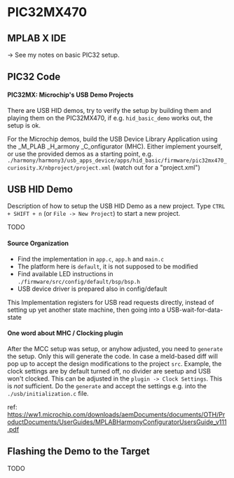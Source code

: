 # PIC32MX470

## MPLAB X IDE

-> See my notes on basic PIC32 setup.  


## PIC32 Code

#### PIC32MX: Microchip's USB Demo Projects

There are USB HID demos, try to verify the setup by building them and playing them on the PIC32MX470, if e.g. `hid_basic_demo` works out, the setup is ok.  

For the Microchip demos, build the USB Device Library Application using the _M_PLAB _H_armony _C_onfigurator (MHC). Either implement yourself, or use the provided demos as a starting point, e.g.
`./harmony/harmony3/usb_apps_device/apps/hid_basic/firmware/pic32mx470_curiosity.X/nbproject/project.xml` (watch out for a "project.xml")  

## USB HID Demo

Description of how to setup the USB HID Demo as a new project. Type `CTRL + SHIFT + n` (or `File -> New Project`) to start a new project.  

TODO          


#### Source Organization

- Find the implementation in `app.c`, `app.h` and `main.c`
- The platform here is `default`, it is not supposed to be modified
- Find available LED instructions in `./firmware/src/config/default/bsp/bsp.h`
- USB device driver is prepared also in config/default

This Implementation registers for USB read requests directly, instead of setting up yet another state machine, then going into a USB-wait-for-data-state  


#### One word about MHC / Clocking plugin

After the MCC setup was setup, or anyhow adjusted, you need to `generate` the setup. Only this will generate the code. In case a meld-based diff will pop up to accept the design modifications to the project `src`. Example, the clock settings are by default turned off, no divider are seetup and USB won't clocked. This can be adjusted in the `plugin -> Clock Settings`. This is _not_ sufficient. Do the `generate` and accept the settings e.g. into the `./usb/initialization.c` file.  

ref: https://ww1.microchip.com/downloads/aemDocuments/documents/OTH/ProductDocuments/UserGuides/MPLABHarmonyConfiguratorUsersGuide_v111.pdf  


## Flashing the Demo to the Target

TODO        
